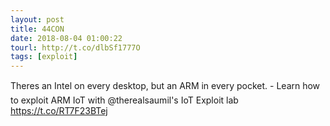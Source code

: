 ```yaml
---
layout: post
title: 44CON
date: 2018-08-04 01:00:22
tourl: http://t.co/dlbSf1777O
tags: [exploit]
---
```

Theres an Intel on every desktop, but an ARM in every pocket. - Learn how to exploit ARM IoT with @therealsaumil's IoT Exploit lab https://t.co/RT7F23BTej